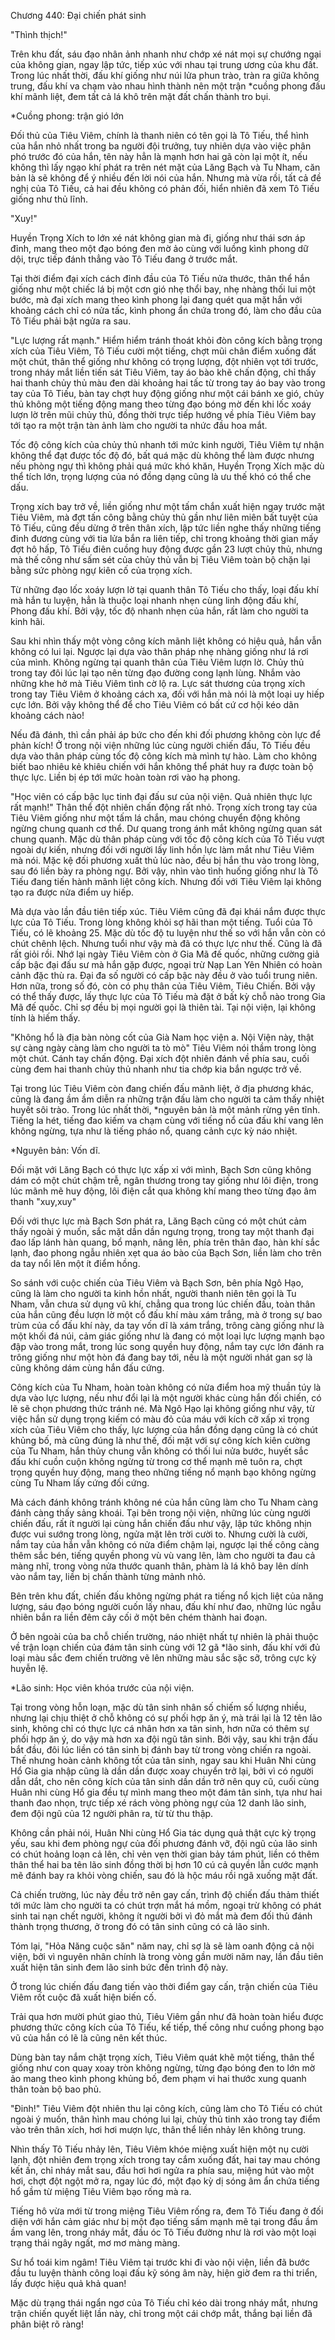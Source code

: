 




Chương 440: Đại chiến phát sinh


"Thình thịch!"

Trên khu đất, sáu đạo nhân ảnh nhanh như chớp xé nát mọi sự chướng ngại của không gian, ngay lập tức, tiếp xúc với nhau tại trung ương của khu đất. Trong lúc nhất thời, đấu khí giống như núi lửa phun trào, tràn ra giữa không trung, đấu khí va chạm vào nhau hình thành nên một trận *cuồng phong đấu khí mãnh liệt, đem tất cả lá khô trên mặt đất chấn thành tro bụi.

*Cuồng phong: trận gió lớn

Đối thủ của Tiêu Viêm, chính là thanh niên có tên gọi là Tô Tiếu, thể hình của hắn nhỏ nhất trong ba người đội trưởng, tuy nhiên dựa vào việc phân phó trước đó của hắn, tên này hẳn là mạnh hơn hai gã còn lại một ít, nếu không thì lấy ngạo khí phát ra trên nét mặt của Lăng Bạch và Tu Nham, căn bản là sẽ không để ý nhiều đến lời nói của hắn. Nhưng mà vừa rồi, tất cả đề nghị của Tô Tiếu, cả hai đều không có phản đối, hiển nhiên đã xem Tô Tiếu giống như thủ lĩnh.

"Xuy!"

Huyền Trọng Xích to lớn xé nát không gian mà đi, giống như thái sơn áp đỉnh, mang theo một đạo bóng đen mờ ảo cùng với luồng kình phong dữ dội, trực tiếp đánh thẳng vào Tô Tiếu đang ở trước mắt.

Tại thời điểm đại xích cách đỉnh đầu của Tô Tiếu nửa thước, thân thể hắn giống như một chiếc lá bị một cơn gió nhẹ thổi bay, nhẹ nhàng thối lui một bước, mà đại xích mang theo kình phong lại đang quét qua mặt hắn với khoảng cách chỉ có nửa tấc, kình phong ẩn chứa trong đó, làm cho đầu của Tô Tiếu phải bật ngửa ra sau.

"Lực lượng rất mạnh." Hiểm hiểm tránh thoát khỏi đòn công kích bằng trọng xích của Tiêu Viêm, Tô Tiếu cười một tiếng, chợt mũi chân điểm xuống đất một chút, thân thể giống như không có trọng lượng, đột nhiên vọt tới trước, trong nháy mắt liền tiến sát Tiêu Viêm, tay áo bào khẽ chấn động, chỉ thấy hai thanh chủy thủ màu đen dài khoảng hai tấc từ trong tay áo bay vào trong tay của Tô Tiếu, bàn tay chợt huy động giống như một cái bánh xe gió, chủy thủ không một tiếng động mang theo từng đạo bóng mờ đến khi lốc xoáy lượn lờ trên mũi chủy thủ, đồng thời trực tiếp hướng về phía Tiêu Viêm bay tới tạo ra một trận tàn ảnh làm cho người ta nhức đầu hoa mắt.

Tốc độ công kích của chủy thủ nhanh tới mức kinh người, Tiêu Viêm tự nhận không thể đạt được tốc độ đó, bất quá mặc dù không thể làm được nhưng nếu phòng ngự thì không phải quá mức khó khăn, Huyền Trọng Xích mặc dù thể tích lớn, trọng lượng của nó đồng dạng cũng là ưu thế khó có thể che dấu.

Trọng xích bay trở về, liền giống như một tấm chắn xuất hiện ngay trước mặt Tiêu Viêm, mà đợt tấn công bằng chủy thủ gần như liên miên bất tuyệt của Tô Tiếu, cũng đều dừng ở trên thân xích, lập tức liền nghe thấy những tiếng đinh đương cùng với tia lửa bắn ra liên tiếp, chỉ trong khoảng thời gian mấy đợt hô hấp, Tô Tiếu điên cuồng huy động được gần 23 lượt chủy thủ, nhưng mà thế công như sấm sét của chủy thủ vẫn bị Tiêu Viêm toàn bộ chặn lại bằng sức phòng ngự kiên cố của trọng xích.

Từ những đạo lốc xoáy lượn lờ tại quanh thân Tô Tiếu cho thấy, loại đấu khí mà hắn tu luyện, hẳn là thuộc loại nhanh nhẹn cùng linh động đấu khí, Phong đấu khí. Bởi vậy, tốc độ nhanh nhẹn của hắn, rất làm cho người ta kinh hãi.

Sau khi nhìn thấy một vòng công kích mãnh liệt không có hiệu quả, hắn vẫn không có lui lại. Ngược lại dựa vào thân pháp nhẹ nhàng giống như lá rơi của mình. Không ngừng tại quanh thân của Tiêu Viêm lượn lờ. Chủy thủ trong tay đôi lúc lại tạo nên từng đạo đường cong lạnh lùng. Nhắm vào những khe hở mà Tiêu Viêm tình cờ lộ ra. Lực sát thương của trọng xích trong tay Tiêu Viêm ở khoảng cách xa, đối với hắn mà nói là một loại uy hiếp cực lớn. Bởi vậy không thể để cho Tiêu Viêm có bất cứ cơ hội kéo dãn khoảng cách nào!

Nếu đã đánh, thì cần phải áp bức cho đến khi đối phương không còn lực để phản kích! Ở trong nội viện những lúc cùng người chiến đấu, Tô Tiếu đều dựa vào thân pháp cùng tốc độ công kích mà mình tự hào. Làm cho không biết bao nhiêu kẻ khiêu chiến với hắn không thể phát huy ra được toàn bộ thực lực. Liền bị ép tới mức hoàn toàn rơi vào hạ phong.

"Học viên có cấp bậc lục tinh đại đấu sư của nội viện. Quả nhiên thực lực rất mạnh!" Thân thể đột nhiên chấn động rất nhỏ. Trọng xích trong tay của Tiêu Viêm giống như một tấm lá chắn, mau chóng chuyển động không ngừng chung quanh cơ thể. Dư quang trong ánh mắt không ngừng quan sát chung quanh. Mặc dù thân pháp cùng với tốc độ công kích của Tô Tiếu vượt ngoài dự kiến, nhưng đối với người lấy linh hồn lực làm mắt như Tiêu Viêm mà nói. Mặc kệ đối phương xuất thủ lúc nào, đều bị hắn thu vào trong lòng, sau đó liền bày ra phòng ngự. Bởi vậy, nhìn vào tình huống giống như là Tô Tiếu đang tiến hành mãnh liệt công kích. Nhưng đối với Tiêu Viêm lại không tạo ra được nửa điểm uy hiếp.

Mà dựa vào lần đầu tiên tiếp xúc. Tiêu Viêm cũng đã đại khái nắm được thực lực của Tô Tiếu. Trong lòng không khỏi sợ hãi than một tiếng. Tuổi của Tô Tiếu, có lẽ khoảng 25. Mặc dù tốc độ tu luyện như thế so với hắn vẫn còn có chút chênh lệch. Nhưng tuổi như vậy mà đã có thực lực như thế. Cũng là đã rất giỏi rồi. Nhớ lại ngày Tiêu Viêm còn ở Gia Mã đế quốc, những cường giả cấp bậc đại đấu sư mà hắn gặp được, ngoại trừ Nạp Lan Yên Nhiên có hoàn cảnh đặc thù ra. Đại đa số người có cấp bậc này đều ở vào tuổi trung niên. Hơn nữa, trong số đó, còn có phụ thân của Tiêu Viêm, Tiêu Chiến. Bởi vậy có thể thấy được, lấy thực lực của Tô Tiếu mà đặt ở bất kỳ chỗ nào trong Gia Mã đế quốc. Chỉ sợ đều bị mọi người gọi là thiên tài. Tại nội viện, lại không tính là hiếm thấy.

"Không hổ là địa bàn nòng cốt của Già Nam học viện a. Nội Viện này, thật sự càng ngày càng làm cho người ta tò mò" Tiêu Viêm nói thầm trong lòng một chút. Cánh tay chấn động. Đại xích đột nhiên đánh về phía sau, cuối cùng đem hai thanh chủy thủ nhanh như tia chớp kia bắn ngược trở về.

Tại trong lúc Tiêu Viêm còn đang chiến đấu mãnh liệt, ở địa phương khác, cũng là đang ầm ầm diễn ra những trận đấu làm cho người ta cảm thấy nhiệt huyết sôi trào. Trong lúc nhất thời, *nguyên bản là một mảnh rừng yên tĩnh. Tiếng la hét, tiếng đao kiếm va chạm cùng với tiếng nổ của đấu khí vang lên không ngừng, tựa như là tiếng pháo nổ, quang cảnh cực kỳ náo nhiệt.

*Nguyên bản: Vốn dĩ.

Đối mặt với Lăng Bạch có thực lực xấp xỉ với mình, Bạch Sơn cũng không dám có một chút chậm trễ, ngân thương trong tay giống như lôi điện, trong lúc mãnh mẽ huy động, lôi điện cắt qua không khí mang theo từng đạo âm thanh "xuy,xuy"

Đối với thực lực mà Bạch Sơn phát ra, Lăng Bạch cũng có một chút cảm thấy ngoài ý muốn, sắc mặt dần dần ngưng trọng, trong tay một thanh đại đao lấp lánh hàn quang, bổ mạnh, nâng lên, phía trên thân đao, hàn khí sắc lạnh, đao phong ngẫu nhiên xẹt qua áo bào của Bạch Sơn, liền làm cho trên da tay nổi lên một ít điểm hồng.

So sánh với cuộc chiến của Tiêu Viêm và Bạch Sơn, bên phía Ngô Hạo, cũng là làm cho người ta kinh hồn nhất, người thanh niên tên gọi là Tu Nham, vẫn chưa sử dụng vũ khí, chẳng qua trong lúc chiến đấu, toàn thân của hắn cũng đều lượn lờ một cổ đấu khí màu xám trắng, mà ở trong sự bao trùm của cổ đấu khí này, da tay vốn dĩ là xám trắng, trông càng giống như là một khối đá núi, cảm giác giống như là đang có một loại lực lượng mạnh bạo đập vào trong mắt, trong lúc song quyền huy động, nắm tay cực lớn đánh ra trông giống như một hòn đá đang bay tới, nếu là một người nhát gan sợ là cũng không dám cùng hắn đấu cứng.

Công kích của Tu Nham, hoàn toàn không có nửa điểm hoa mỹ thuần túy là dựa vào lực lượng, nếu như đổi lại là một người khác cùng hắn đối chiến, có lẽ sẽ chọn phương thức tránh né. Mà Ngô Hạo lại không giống như vậy, từ việc hắn sử dụng trọng kiếm có màu đỏ của máu với kích cỡ xấp xỉ trọng xích của Tiêu Viêm cho thấy, lực lượng của hắn đồng dạng cũng là có chút khủng bố, mà cũng đúng là như thế, đối mặt với sự công kích kiên cường của Tu Nham, hắn thủy chung vẫn không có thối lui nửa bước, huyết sắc đấu khí cuồn cuộn không ngừng từ trong cơ thể mạnh mẽ tuôn ra, chợt trọng quyền huy động, mang theo những tiếng nổ mạnh bạo không ngừng cùng Tu Nham lấy cứng đối cứng.

Mà cách đánh không tránh không né của hắn cũng làm cho Tu Nham càng đánh càng thấy sảng khoái. Tại bên trong nội viện, những lúc cùng người chiến đấu, rất ít người lại cùng hắn chiến đấu như vậy, lập tức không nhịn được vui sướng trong lòng, ngửa mặt lên trời cười to. Nhưng cười là cười, nắm tay của hắn vẫn không có nửa điểm chậm lại, ngược lại thế công càng thêm sắc bén, tiếng quyền phong vù vù vang lên, làm cho người ta đau cả màng nhĩ, trong vòng nửa thước quanh thân, phàm là lá khô bay lên dính vào nắm tay, liền bị chấn thành từng mảnh nhỏ.

Bên trên khu đất, chiến đấu không ngừng phát ra tiếng nổ kịch liệt của năng lượng, sáu đạo bóng người cuốn lấy nhau, đấu khí như đao, những lúc ngẫu nhiên bắn ra liền đêm cây cối ở một bên chém thành hai đoạn.

Ở bên ngoài của ba chỗ chiến trường, náo nhiệt nhất tự nhiên là phải thuộc về trận loạn chiến của đám tân sinh cùng với 12 gã *lão sinh, đấu khí với đủ loại màu sắc đem chiến trường vẽ lên những màu sắc sặc sỡ, trông cực kỳ huyễn lệ.

*Lão sinh: Học viên khóa trước của nội viện.

Tại trong vòng hỗn loạn, mặc dù tân sinh nhân số chiếm số lượng nhiều, nhưng lại chịu thiệt ở chỗ không có sự phối hợp ăn ý, mà trái lại là 12 tên lão sinh, không chỉ có thực lực cá nhân hơn xa tân sinh, hơn nữa có thêm sự phối hợp ăn ý, do vậy mà hơn xa đội ngũ tân sinh. Bởi vậy, sau khi trận đấu bắt đầu, đôi lúc liền có tân sinh bị đánh bay từ trong vòng chiến ra ngoài. Thế nhưng hoàn cảnh không tốt của tân sinh, ngay sau khi Huân Nhi cùng Hổ Gia gia nhập cũng là dần dần được xoay chuyển trở lại, bởi vì có người dẫn dắt, cho nên công kích của tân sinh dần dần trở nên quy cũ, cuối cùng Huân nhi cùng Hổ gia đều tự mình mang theo một đám tân sinh, tựa như hai thanh đao nhọn, trực tiếp xé rách vòng phòng ngự của 12 danh lão sinh, đem đội ngũ của 12 người phân ra, từ từ thu thập.

Không cần phải nói, Huân Nhi cùng Hổ Gia tác dụng quả thật cực kỳ trọng yếu, sau khi đem phòng ngự của đối phương đánh vỡ, đội ngũ của lão sinh có chút hoảng loạn cả lên, chỉ vẻn vẹn thời gian bảy tám phút, liền có thêm thân thể hai ba tên lão sinh đồng thời bị hơn 10 cú cả quyền lẫn cước mạnh mẽ đánh bay ra khỏi vòng chiến, sau đó là hộc máu rồi ngã xuống mặt đất.

Cả chiến trường, lúc này đều trở nên gay cấn, trình độ chiến đấu thảm thiết tới mức làm cho người ta có chút trợn mắt há mồm, ngoại trừ không có phát sinh tai nạn chết người, không ít người bởi vì đỏ mắt mà đem đối thủ đánh thành trọng thương, ở trong đó có tân sinh cũng có cả lão sinh.

Tóm lại, "Hỏa Năng cuộc săn" năm nay, chỉ sợ là sẽ làm oanh động cả nội viện, bởi vì nguyên nhân chính là trong vòng gần mười năm nay, lần đầu tiên xuất hiện tân sinh đem lão sinh bức đến trình độ này.

Ở trong lúc chiến đấu đang tiến vào thời điểm gay cấn, trận chiến của Tiêu Viêm rốt cuộc đã xuất hiện biến cố.

Trải qua hơn mười phút giao thủ, Tiêu Viêm gần như đã hoàn toàn hiểu được phương thức công kích của Tô Tiếu, kế tiếp, thế công như cuồng phong bạo vũ của hắn có lẽ là cũng nên kết thúc.

Dùng bàn tay nắm chặt trọng xích, Tiêu Viêm quát khẽ một tiếng, thân thể giống như con quay xoay tròn không ngừng, từng đạo bóng đen to lớn mờ ảo mang theo kình phong khủng bố, đem phạm vi hai thước xung quanh thân toàn bộ bao phủ.

"Đinh!" Tiêu Viêm đột nhiên thu lại công kích, cũng làm cho Tô Tiếu có chút ngoài ý muốn, thân hình mau chóng lui lại, chủy thủ tinh xảo trong tay điểm vào trên thân xích, hơi hơi mượn lực, thân thể liền nhảy lên không trung.

Nhìn thấy Tô Tiếu nhảy lên, Tiêu Viêm khóe miệng xuất hiện một nụ cười lạnh, đột nhiên đem trọng xích trong tay cắm xuống đất, hai tay mau chóng kết ấn, chỉ nháy mắt sau, đầu hơi hơi ngửa ra phía sau, miệng hút vào một hơi, chợt đột ngột mở ra, ngay lúc đó, một đạo kỳ dị sóng âm ẩn chứa tiếng hổ gầm từ miệng Tiêu Viêm bạo rống mà ra.

Tiếng hô vừa mới từ trong miệng Tiêu Viêm rống ra, đem Tô Tiếu đang ở đối diện với hắn cảm giác như bị một đạo tiếng sấm mạnh mẽ tại trong đầu ầm ầm vang lên, trong nháy mắt, đầu óc Tô Tiếu đường như là rơi vào một loại trạng thái ngây ngất, mơ mơ màng màng.

Sư hổ toái kim ngâm! Tiêu Viêm tại trước khi đi vào nội viện, liền đã bước đầu tu luyện thành công loại đấu kỹ sóng âm này, hiện giờ đem ra thi triển, lấy được hiệu quả khả quan!

Mặc dù trạng thái ngẩn ngơ của Tô Tiếu chỉ kéo dài trong nháy mắt, nhưng trận chiến quyết liệt lần này, chỉ trong một cái chớp mắt, thắng bại liền đã phân biệt rõ ràng!




